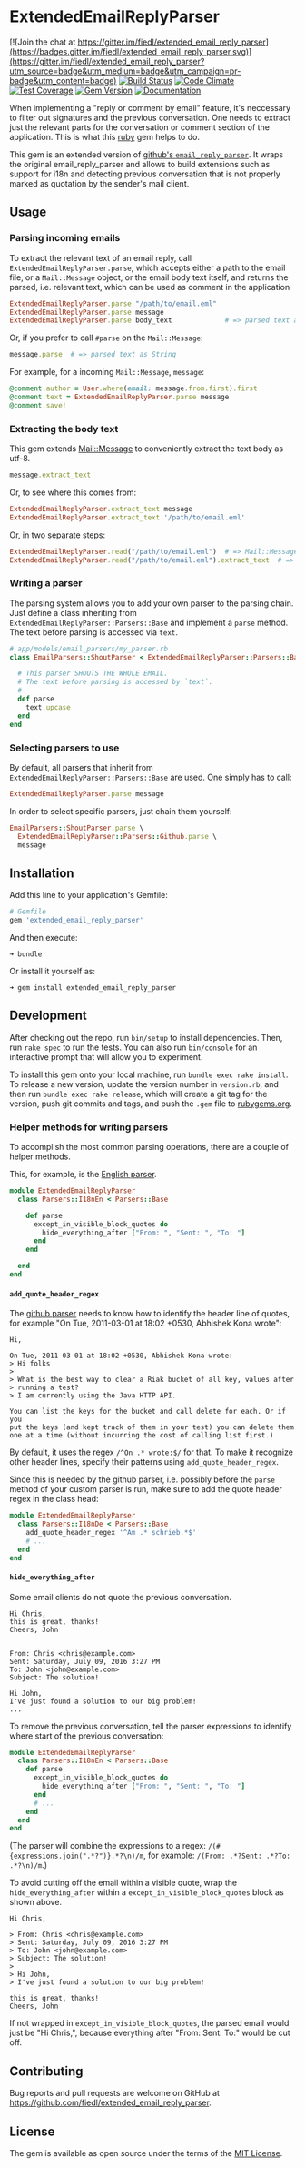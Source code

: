 # ExtendedEmailReplyParser

[![Join the chat at https://gitter.im/fiedl/extended_email_reply_parser](https://badges.gitter.im/fiedl/extended_email_reply_parser.svg)](https://gitter.im/fiedl/extended_email_reply_parser?utm_source=badge&utm_medium=badge&utm_campaign=pr-badge&utm_content=badge) [![Build Status](https://travis-ci.org/fiedl/extended_email_reply_parser.svg?branch=master)](https://travis-ci.org/fiedl/extended_email_reply_parser) [![Code Climate](https://codeclimate.com/github/fiedl/extended_email_reply_parser/badges/gpa.svg)](https://codeclimate.com/github/fiedl/extended_email_reply_parser) [![Test Coverage](https://codeclimate.com/github/fiedl/extended_email_reply_parser/badges/coverage.svg)](https://codeclimate.com/github/fiedl/extended_email_reply_parser/coverage) [![Gem Version](https://badge.fury.io/rb/extended_email_reply_parser.svg)](https://badge.fury.io/rb/extended_email_reply_parser) [![Documentation](https://img.shields.io/badge/documentation-rubydoc.info-blue.svg)](http://www.rubydoc.info/github/fiedl/extended_email_reply_parser/)

When implementing a "reply or comment by email" feature, it's neccessary to filter out signatures and the previous conversation. One needs to extract just the relevant parts for the conversation or comment section of the application. This is what this [ruby](https://www.ruby-lang.org) gem helps to do.

This gem is an extended version of [github's `email_reply_parser`](https://github.com/github/email_reply_parser). It wraps the original email_reply_parser and allows to build extensions such as support for i18n and detecting previous conversation that is not properly marked as quotation by the sender's mail client.

## Usage

### Parsing incoming emails

To extract the relevant text of an email reply, call `ExtendedEmailReplyParser.parse`, which accepts either a path to the email file, or a `Mail::Message` object, or the email body text itself, and returns the parsed, i.e. relevant text, which can be used as comment in the application

```ruby
ExtendedEmailReplyParser.parse "/path/to/email.eml"
ExtendedEmailReplyParser.parse message
ExtendedEmailReplyParser.parse body_text             # => parsed text as String
```

Or, if you prefer to call `#parse` on the `Mail::Message`:

```ruby
message.parse  # => parsed text as String
```

For example, for a incoming `Mail::Message`, `message`:

```ruby
@comment.author = User.where(email: message.from.first).first
@comment.text = ExtendedEmailReplyParser.parse message
@comment.save!
```

### Extracting the body text

This gem extends [Mail::Message](https://github.com/mikel/mail/blob/master/lib/mail/message.rb) to  conveniently extract the text body as utf-8.

```ruby
message.extract_text
```

Or, to see where this comes from:

```ruby
ExtendedEmailReplyParser.extract_text message
ExtendedEmailReplyParser.extract_text '/path/to/email.eml'
```

Or, in two separate steps:

```ruby
ExtendedEmailReplyParser.read("/path/to/email.eml")  # => Mail::Message
ExtendedEmailReplyParser.read("/path/to/email.eml").extract_text  # => String
```

### Writing a parser

The parsing system allows you to add your own parser to the parsing chain. Just define a class inheriting from `ExtendedEmailReplyParser::Parsers::Base` and implement a `parse` method. The text before parsing is accessed via `text`.

```ruby
# app/models/email_parsers/my_parser.rb
class EmailParsers::ShoutParser < ExtendedEmailReplyParser::Parsers::Base

  # This parser SHOUTS THE WHOLE EMAIL.
  # The text before parsing is accessed by `text`.
  #
  def parse
    text.upcase
  end
end
```

### Selecting parsers to use

By default, all parsers that inherit from `ExtendedEmailReplyParser::Parsers::Base` are used. One simply has to call:

```ruby
ExtendedEmailReplyParser.parse message
```

In order to select specific parsers, just chain them yourself:

```ruby
EmailParsers::ShoutParser.parse \
  ExtendedEmailReplyParser::Parsers::Github.parse \
  message
```


## Installation

Add this line to your application's Gemfile:

```ruby
# Gemfile
gem 'extended_email_reply_parser'
```

And then execute:

    ➜ bundle

Or install it yourself as:

    ➜ gem install extended_email_reply_parser

## Development

After checking out the repo, run `bin/setup` to install dependencies. Then, run `rake spec` to run the tests. You can also run `bin/console` for an interactive prompt that will allow you to experiment.

To install this gem onto your local machine, run `bundle exec rake install`. To release a new version, update the version number in `version.rb`, and then run `bundle exec rake release`, which will create a git tag for the version, push git commits and tags, and push the `.gem` file to [rubygems.org](https://rubygems.org).

### Helper methods for writing parsers

To accomplish the most common parsing operations, there are a couple of helper methods.

This, for example, is the [English parser](lib/extended_email_reply_parser/parsers/i18n_en.rb).

```ruby
module ExtendedEmailReplyParser
  class Parsers::I18nEn < Parsers::Base

    def parse
      except_in_visible_block_quotes do
        hide_everything_after ["From: ", "Sent: ", "To: "]
      end
    end

  end
end
```

#### `add_quote_header_regex`

The [github parser](https://github.com/github/email_reply_parser) needs to know how to identify the header line of quotes, for example "On Tue, 2011-03-01 at 18:02 +0530, Abhishek Kona wrote":

    Hi,

    On Tue, 2011-03-01 at 18:02 +0530, Abhishek Kona wrote:
    > Hi folks
    >
    > What is the best way to clear a Riak bucket of all key, values after
    > running a test?
    > I am currently using the Java HTTP API.

    You can list the keys for the bucket and call delete for each. Or if you
    put the keys (and kept track of them in your test) you can delete them
    one at a time (without incurring the cost of calling list first.)

By default, it uses the regex `/^On .* wrote:$/` for that. To make it recognize other header lines, specify their patterns using `add_quote_header_regex`.

Since this is needed by the github parser, i.e. possibly before the `parse` method of your custom parser is run, make sure to add the quote header regex in the class head:

```ruby
module ExtendedEmailReplyParser
  class Parsers::I18nDe < Parsers::Base
    add_quote_header_regex '^Am .* schrieb.*$'
    # ...
  end
end
```

#### `hide_everything_after`

Some email clients do not quote the previous conversation.

    Hi Chris,
    this is great, thanks!
    Cheers, John


    From: Chris <chris@example.com>
    Sent: Saturday, July 09, 2016 3:27 PM
    To: John <john@example.com>
    Subject: The solution!

    Hi John,
    I've just found a solution to our big problem!
    ...

To remove the previous conversation, tell the parser expressions to identify where start of the previous conversation:

```ruby
module ExtendedEmailReplyParser
  class Parsers::I18nEn < Parsers::Base
    def parse
      except_in_visible_block_quotes do
        hide_everything_after ["From: ", "Sent: ", "To: "]
      end
      # ...
    end
  end
end
```

(The parser will combine the expressions to a regex: `/(#{expressions.join(".*?")}.*?\n)/m`, for example: `/(From: .*?Sent: .*?To: .*?\n)/m`.)

To avoid cutting off the email within a visible quote, wrap the `hide_everything_after` within a `except_in_visible_block_quotes` block as shown above.

    Hi Chris,

    > From: Chris <chris@example.com>
    > Sent: Saturday, July 09, 2016 3:27 PM
    > To: John <john@example.com>
    > Subject: The solution!
    >
    > Hi John,
    > I've just found a solution to our big problem!

    this is great, thanks!
    Cheers, John

If not wrapped in `except_in_visible_block_quotes`, the parsed email would just be "Hi Chris,", because everything after "From: Sent: To:" would be cut off.

## Contributing

Bug reports and pull requests are welcome on GitHub at https://github.com/fiedl/extended_email_reply_parser.


## License

The gem is available as open source under the terms of the [MIT License](MIT-LICENSE).

